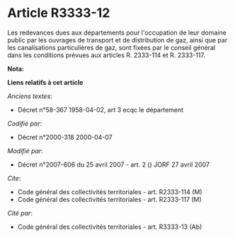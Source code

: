 # Article R3333-12

Les redevances dues aux départements pour l'occupation de leur domaine public par les ouvrages de transport et de
distribution de gaz, ainsi que par les canalisations particulières de gaz, sont fixées par le conseil général dans les
conditions prévues aux articles R. 2333-114 et R. 2333-117.

**Nota:**



**Liens relatifs à cet article**

_Anciens textes_:

  - Décret n°58-367 1958-04-02, art 3 ecqc le département

_Codifié par_:

  - Décret n°2000-318 2000-04-07

_Modifié par_:

  - Décret n°2007-606 du 25 avril 2007 - art. 2 () JORF 27 avril 2007

_Cite_:

  - Code général des collectivités territoriales - art. R2333-114 (M)
  - Code général des collectivités territoriales - art. R2333-117 (M)

_Cité par_:

  - Code général des collectivités territoriales - art. R3333-13 (Ab)
